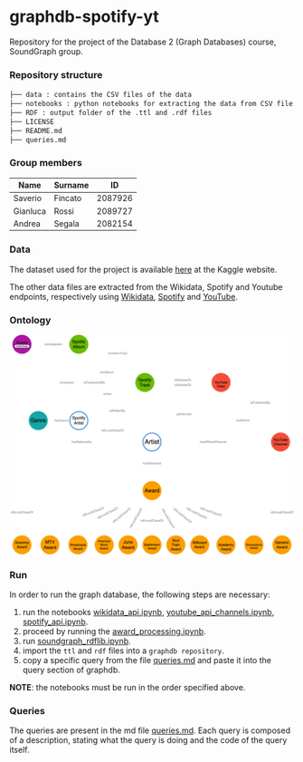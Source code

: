 # graphdb-spotify-yt
Repository for the project of the Database 2 (Graph Databases) course, SoundGraph group.
### Repository structure
```
├── data : contains the CSV files of the data
├── notebooks : python notebooks for extracting the data from CSV file
├── RDF : output folder of the .ttl and .rdf files
├── LICENSE
├── README.md
├── queries.md
```
### Group members
| Name     | Surname | ID |
|----------|---------|----|
| Saverio  | Fincato |2087926|
| Gianluca | Rossi   | 2089727|
| Andrea   | Segala  |2082154|
### Data
The dataset used for the project is available [here](https://www.kaggle.com/datasets/salvatorerastelli/spotify-and-youtube) at the Kaggle website.

The other data files are extracted from the Wikidata, Spotify and Youtube endpoints, respectively using [Wikidata](notebooks/wikidata_api.ipynb),
[Spotify](notebooks/spotify_api.ipynb) and [YouTube](notebooks/youtube_api_channels.ipynb).

### Ontology 
![](graph_ontology.png)

### Run
In order to run the graph database, the following steps are necessary:

1. run the notebooks [wikidata_api.ipynb](notebooks/wikidata_api.ipynb), [youtube_api_channels.ipynb](notebooks/youtube_api_channels.ipynb), [spotify_api.ipynb](notebooks/spotify_api.ipynb).
2. proceed by running the [award_processing.ipynb](notebooks/award_processing.ipynb).
3. run [soundgraph_rdflib.ipynb](notebooks/soundgraph_rdflib.ipynb).
4. import the ```ttl``` and ```rdf``` files into a  ```graphdb repository```.
5. copy a specific query from the file [queries.md](queries.md) and paste it into the query section of graphdb.

**NOTE**: the notebooks must be run in the order specified above.
### Queries
The queries are present in the md file [queries.md](queries.md). Each query is composed of a description, stating what the query is doing and the code of the query itself.
